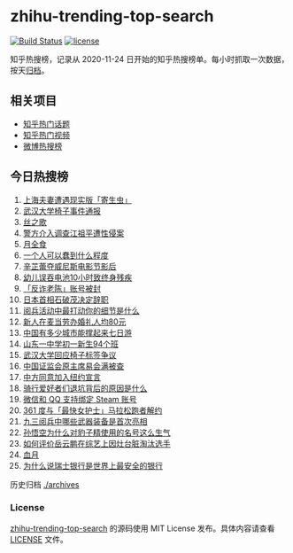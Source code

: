 # zhihu-trending-top-search

[![Build Status](https://github.com/justjavac/zhihu-trending-top-search/workflows/ci/badge.svg?branch=main)](https://github.com/justjavac/zhihu-trending-top-search/actions)
[![license](https://img.shields.io/github/license/justjavac/zhihu-trending-top-search)](https://github.com/justjavac/zhihu-trending-top-search/blob/main/LICENSE)

知乎热搜榜，记录从 2020-11-24 日开始的知乎热搜榜单。每小时抓取一次数据，按天[归档](./archives)。

## 相关项目

- [知乎热门话题](https://github.com/justjavac/zhihu-trending-hot-questions)
- [知乎热门视频](https://github.com/justjavac/zhihu-trending-hot-video)
- [微博热搜榜](https://github.com/justjavac/weibo-trending-hot-search)

## 今日热搜榜

<!-- BEGIN -->
<!-- 最后更新时间 Mon Sep 08 2025 14:32:21 GMT+0800 (China Standard Time) -->

1. [上海夫妻遭遇现实版「寄生虫」](https://www.zhihu.com/search?q=%E4%B8%8A%E6%B5%B7%E5%A4%AB%E5%A6%BB%E9%81%AD%E9%81%87%E7%8E%B0%E5%AE%9E%E7%89%88%E3%80%8C%E5%AF%84%E7%94%9F%E8%99%AB%E3%80%8D)
1. [武汉大学椅子事件通报](https://www.zhihu.com/search?q=%E6%AD%A6%E6%B1%89%E5%A4%A7%E5%AD%A6%E6%A4%85%E5%AD%90%E4%BA%8B%E4%BB%B6%E9%80%9A%E6%8A%A5)
1. [丝之歌](https://www.zhihu.com/search?q=%E4%B8%9D%E4%B9%8B%E6%AD%8C)
1. [警方介入调查江祖平遭性侵案](https://www.zhihu.com/search?q=%E8%AD%A6%E6%96%B9%E4%BB%8B%E5%85%A5%E8%B0%83%E6%9F%A5%E6%B1%9F%E7%A5%96%E5%B9%B3%E9%81%AD%E6%80%A7%E4%BE%B5%E6%A1%88)
1. [月全食](https://www.zhihu.com/search?q=%E6%9C%88%E5%85%A8%E9%A3%9F)
1. [一个人可以蠢到什么程度](https://www.zhihu.com/search?q=%E4%B8%80%E4%B8%AA%E4%BA%BA%E5%8F%AF%E4%BB%A5%E8%A0%A2%E5%88%B0%E4%BB%80%E4%B9%88%E7%A8%8B%E5%BA%A6)
1. [辛芷蕾夺威尼斯电影节影后](https://www.zhihu.com/search?q=%E8%BE%9B%E8%8A%B7%E8%95%BE%E5%A4%BA%E5%A8%81%E5%B0%BC%E6%96%AF%E7%94%B5%E5%BD%B1%E8%8A%82%E5%BD%B1%E5%90%8E)
1. [幼儿误吞电池10小时致终身残疾](https://www.zhihu.com/search?q=%E5%B9%BC%E5%84%BF%E8%AF%AF%E5%90%9E%E7%94%B5%E6%B1%A010%E5%B0%8F%E6%97%B6%E8%87%B4%E7%BB%88%E8%BA%AB%E6%AE%8B%E7%96%BE)
1. [「反诈老陈」账号被封](https://www.zhihu.com/search?q=%E3%80%8C%E5%8F%8D%E8%AF%88%E8%80%81%E9%99%88%E3%80%8D%E8%B4%A6%E5%8F%B7%E8%A2%AB%E5%B0%81)
1. [日本首相石破茂决定辞职](https://www.zhihu.com/search?q=%E6%97%A5%E6%9C%AC%E9%A6%96%E7%9B%B8%E7%9F%B3%E7%A0%B4%E8%8C%82%E5%86%B3%E5%AE%9A%E8%BE%9E%E8%81%8C)
1. [阅兵活动中最打动你的细节是什么](https://www.zhihu.com/search?q=%E9%98%85%E5%85%B5%E6%B4%BB%E5%8A%A8%E4%B8%AD%E6%9C%80%E6%89%93%E5%8A%A8%E4%BD%A0%E7%9A%84%E7%BB%86%E8%8A%82%E6%98%AF%E4%BB%80%E4%B9%88)
1. [新人在麦当劳办婚礼人均80元](https://www.zhihu.com/search?q=%E6%96%B0%E4%BA%BA%E5%9C%A8%E9%BA%A6%E5%BD%93%E5%8A%B3%E5%8A%9E%E5%A9%9A%E7%A4%BC%E4%BA%BA%E5%9D%8780%E5%85%83)
1. [中国有多少城市能撑起来七日游](https://www.zhihu.com/search?q=%E4%B8%AD%E5%9B%BD%E6%9C%89%E5%A4%9A%E5%B0%91%E5%9F%8E%E5%B8%82%E8%83%BD%E6%92%91%E8%B5%B7%E6%9D%A5%E4%B8%83%E6%97%A5%E6%B8%B8)
1. [山东一中学初一新生94个班](https://www.zhihu.com/search?q=%E5%B1%B1%E4%B8%9C%E4%B8%80%E4%B8%AD%E5%AD%A6%E5%88%9D%E4%B8%80%E6%96%B0%E7%94%9F94%E4%B8%AA%E7%8F%AD)
1. [武汉大学回应椅子标签争议](https://www.zhihu.com/search?q=%E6%AD%A6%E6%B1%89%E5%A4%A7%E5%AD%A6%E5%9B%9E%E5%BA%94%E6%A4%85%E5%AD%90%E6%A0%87%E7%AD%BE%E4%BA%89%E8%AE%AE)
1. [中国证监会原主席易会满被查](https://www.zhihu.com/search?q=%E4%B8%AD%E5%9B%BD%E8%AF%81%E7%9B%91%E4%BC%9A%E5%8E%9F%E4%B8%BB%E5%B8%AD%E6%98%93%E4%BC%9A%E6%BB%A1%E8%A2%AB%E6%9F%A5)
1. [中方同意加入纽约宣言](https://www.zhihu.com/search?q=%E4%B8%AD%E6%96%B9%E5%90%8C%E6%84%8F%E5%8A%A0%E5%85%A5%E7%BA%BD%E7%BA%A6%E5%AE%A3%E8%A8%80)
1. [骑行爱好者们退坑背后的原因是什么](https://www.zhihu.com/search?q=%E9%AA%91%E8%A1%8C%E7%88%B1%E5%A5%BD%E8%80%85%E4%BB%AC%E9%80%80%E5%9D%91%E8%83%8C%E5%90%8E%E7%9A%84%E5%8E%9F%E5%9B%A0%E6%98%AF%E4%BB%80%E4%B9%88)
1. [微信和 QQ 支持绑定 Steam 账号](https://www.zhihu.com/search?q=%E5%BE%AE%E4%BF%A1%E5%92%8C%20QQ%20%E6%94%AF%E6%8C%81%E7%BB%91%E5%AE%9A%20Steam%20%E8%B4%A6%E5%8F%B7)
1. [361 度与「最快女护士」马拉松跑者解约](https://www.zhihu.com/search?q=361%20%E5%BA%A6%E4%B8%8E%E3%80%8C%E6%9C%80%E5%BF%AB%E5%A5%B3%E6%8A%A4%E5%A3%AB%E3%80%8D%E9%A9%AC%E6%8B%89%E6%9D%BE%E8%B7%91%E8%80%85%E8%A7%A3%E7%BA%A6)
1. [九三阅兵中哪些武器装备是首次亮相](https://www.zhihu.com/search?q=%E4%B9%9D%E4%B8%89%E9%98%85%E5%85%B5%E4%B8%AD%E5%93%AA%E4%BA%9B%E6%AD%A6%E5%99%A8%E8%A3%85%E5%A4%87%E6%98%AF%E9%A6%96%E6%AC%A1%E4%BA%AE%E7%9B%B8)
1. [孙悟空为什么对豹子精使用的名号这么生气](https://www.zhihu.com/search?q=%E5%AD%99%E6%82%9F%E7%A9%BA%E4%B8%BA%E4%BB%80%E4%B9%88%E5%AF%B9%E8%B1%B9%E5%AD%90%E7%B2%BE%E4%BD%BF%E7%94%A8%E7%9A%84%E5%90%8D%E5%8F%B7%E8%BF%99%E4%B9%88%E7%94%9F%E6%B0%94)
1. [如何评价岳云鹏在综艺上因灶台脏淘汰选手](https://www.zhihu.com/search?q=%E5%A6%82%E4%BD%95%E8%AF%84%E4%BB%B7%E5%B2%B3%E4%BA%91%E9%B9%8F%E5%9C%A8%E7%BB%BC%E8%89%BA%E4%B8%8A%E5%9B%A0%E7%81%B6%E5%8F%B0%E8%84%8F%E6%B7%98%E6%B1%B0%E9%80%89%E6%89%8B)
1. [血月](https://www.zhihu.com/search?q=%E8%A1%80%E6%9C%88)
1. [为什么说瑞士银行是世界上最安全的银行](https://www.zhihu.com/search?q=%E4%B8%BA%E4%BB%80%E4%B9%88%E8%AF%B4%E7%91%9E%E5%A3%AB%E9%93%B6%E8%A1%8C%E6%98%AF%E4%B8%96%E7%95%8C%E4%B8%8A%E6%9C%80%E5%AE%89%E5%85%A8%E7%9A%84%E9%93%B6%E8%A1%8C)

<!-- END -->

历史归档 [./archives](./archives)

### License

[zhihu-trending-top-search](https://github.com/justjavac/zhihu-trending-top-search) 的源码使用 MIT License
发布。具体内容请查看 [LICENSE](./LICENSE) 文件。
